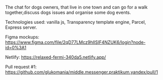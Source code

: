 The chat for dogs owners, that live in one town and can go for a walk together,discuss dogs issues and organise some dog events.

Technologies used: vanilla js, Transparency template engine, Parcel, Express server.

Figma mockups:
https://www.figma.com/file/2qD77LMcz9hllSIF4NZUK6/login?node-id=0%3A1

Netlify:
https://relaxed-fermi-340da5.netlify.app/

Pull request #1:
https://github.com/glukomania/middle.messenger.praktikum.yandex/pull/1
